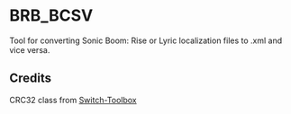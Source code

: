 # BRB_BCSV
 Tool for converting Sonic Boom: Rise or Lyric localization files to .xml and vice versa.
 
## Credits

CRC32 class from [Switch-Toolbox](https://github.com/KillzXGaming/Switch-Toolbox) 
